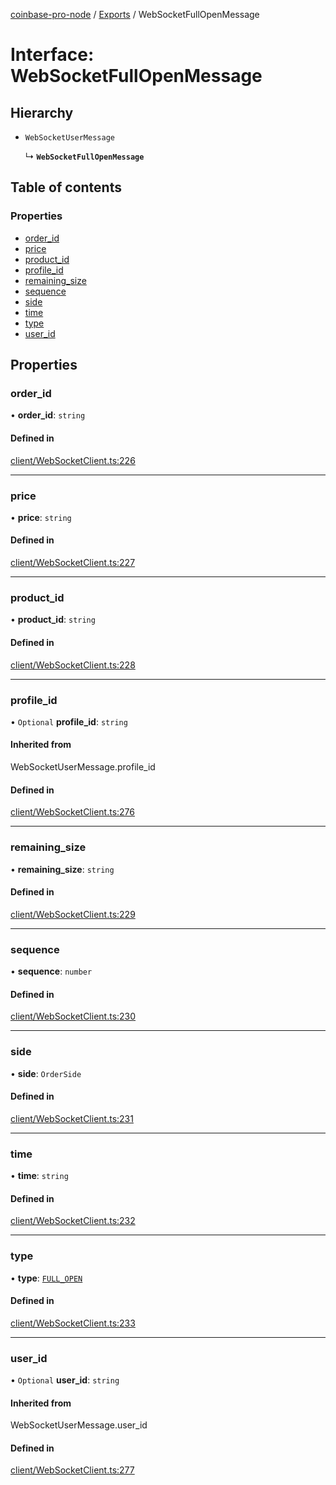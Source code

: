 [coinbase-pro-node](../README.md) / [Exports](../modules.md) / WebSocketFullOpenMessage

# Interface: WebSocketFullOpenMessage

## Hierarchy

- `WebSocketUserMessage`

  ↳ **`WebSocketFullOpenMessage`**

## Table of contents

### Properties

- [order_id](WebSocketFullOpenMessage.md#order_id)
- [price](WebSocketFullOpenMessage.md#price)
- [product_id](WebSocketFullOpenMessage.md#product_id)
- [profile_id](WebSocketFullOpenMessage.md#profile_id)
- [remaining_size](WebSocketFullOpenMessage.md#remaining_size)
- [sequence](WebSocketFullOpenMessage.md#sequence)
- [side](WebSocketFullOpenMessage.md#side)
- [time](WebSocketFullOpenMessage.md#time)
- [type](WebSocketFullOpenMessage.md#type)
- [user_id](WebSocketFullOpenMessage.md#user_id)

## Properties

### order_id

• **order_id**: `string`

#### Defined in

[client/WebSocketClient.ts:226](https://github.com/bennycode/coinbase-pro-node/blob/7372d05/src/client/WebSocketClient.ts#L226)

---

### price

• **price**: `string`

#### Defined in

[client/WebSocketClient.ts:227](https://github.com/bennycode/coinbase-pro-node/blob/7372d05/src/client/WebSocketClient.ts#L227)

---

### product_id

• **product_id**: `string`

#### Defined in

[client/WebSocketClient.ts:228](https://github.com/bennycode/coinbase-pro-node/blob/7372d05/src/client/WebSocketClient.ts#L228)

---

### profile_id

• `Optional` **profile_id**: `string`

#### Inherited from

WebSocketUserMessage.profile_id

#### Defined in

[client/WebSocketClient.ts:276](https://github.com/bennycode/coinbase-pro-node/blob/7372d05/src/client/WebSocketClient.ts#L276)

---

### remaining_size

• **remaining_size**: `string`

#### Defined in

[client/WebSocketClient.ts:229](https://github.com/bennycode/coinbase-pro-node/blob/7372d05/src/client/WebSocketClient.ts#L229)

---

### sequence

• **sequence**: `number`

#### Defined in

[client/WebSocketClient.ts:230](https://github.com/bennycode/coinbase-pro-node/blob/7372d05/src/client/WebSocketClient.ts#L230)

---

### side

• **side**: `OrderSide`

#### Defined in

[client/WebSocketClient.ts:231](https://github.com/bennycode/coinbase-pro-node/blob/7372d05/src/client/WebSocketClient.ts#L231)

---

### time

• **time**: `string`

#### Defined in

[client/WebSocketClient.ts:232](https://github.com/bennycode/coinbase-pro-node/blob/7372d05/src/client/WebSocketClient.ts#L232)

---

### type

• **type**: [`FULL_OPEN`](../enums/WebSocketResponseType.md#full_open)

#### Defined in

[client/WebSocketClient.ts:233](https://github.com/bennycode/coinbase-pro-node/blob/7372d05/src/client/WebSocketClient.ts#L233)

---

### user_id

• `Optional` **user_id**: `string`

#### Inherited from

WebSocketUserMessage.user_id

#### Defined in

[client/WebSocketClient.ts:277](https://github.com/bennycode/coinbase-pro-node/blob/7372d05/src/client/WebSocketClient.ts#L277)
